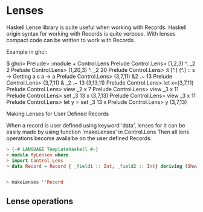 Lenses
=======

Haskell Lense library is quite useful when working with Records.
Haskell origin syntax for working with Records is quite verbose.
With lenses compact code can be written to work with Records.


Example in ghci:

$ ghci>
Prelude> :module + Control.Lens
Prelude Control.Lens> (1,2,3) ^. _2
2
Prelude Control.Lens> (1,20,3) ^. _2
20
Prelude Control.Lens> :t (^.)
(^.) :: s -> Getting a s a -> a
Prelude Control.Lens> (3,7,11) &2 .~ 13
Prelude Control.Lens> (3,7,11) & _2 .~ 13
(3,13,11)
Prelude Control.Lens> let x=(3,7,11)
Prelude Control.Lens> view _2 x
7
Prelude Control.Lens> view _3 x
11
Prelude Control.Lens> set _3 13 x
(3,7,13)
Prelude Control.Lens> view _3 x
11
Prelude Control.Lens> let y = set _3 13 x
Prelude Control.Lens> y
(3,7,13)


Making Lenses for User Defined Records

When a record is user defined using keyword 'data', lenses for it can be easily made by using function 'makeLenses' in Control.Lens
Then all lens operations become availalbe on the user defined Records. 
```Haskell
> {-# LANGUAGE TemplateHaskell #-}
> module MyLenses where
> import Control.Lens
> data Record = Record { _field1 :: Int, _field2 :: Int} deriving (Show)


> makeLenses ''Record
```
Lense operations
-----------------



